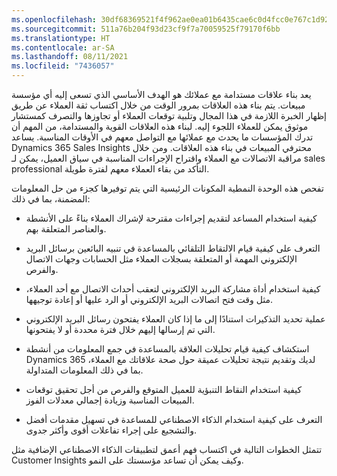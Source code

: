 ```yaml
---
ms.openlocfilehash: 30df68369521f4f962ae0ea01b6435cae6c0d4fcc0e767c1d928dbd5d3664688
ms.sourcegitcommit: 511a76b204f93d23cf9f7a70059525f79170f6bb
ms.translationtype: HT
ms.contentlocale: ar-SA
ms.lasthandoff: 08/11/2021
ms.locfileid: "7436057"
---
```

يعد بناء علاقات مستدامة مع عملائك هو الهدف الأساسي الذي تسعى إليه أي مؤسسة مبيعات. يتم بناء هذه العلاقات بمرور الوقت من خلال اكتساب ثقة العملاء عن طريق إظهار الخبرة اللازمة في هذا المجال وتلبية توقعات العملاء أو تجاوزها والتصرف كمستشار موثوق يمكن للعملاء اللجوء إليه. لبناء هذه العلاقات القوية والمستدامة، من المهم أن تدرك المؤسسات ما يحدث مع عملائها مع التواصل معهم في الأوقات المناسبة. يساعد Dynamics 365 Sales Insights محترفي المبيعات في بناء هذه العلاقات. ومن خلال مراقبة الاتصالات مع العملاء واقتراح الإجراءات المناسبة في سياق العميل، يمكن لـ sales professional التأكد من بقاء العملاء معهم لفترة طويلة.

تفحص هذه الوحدة النمطية المكونات الرئيسية التي يتم توفيرها كجزء من حل المعلومات المضمنة، بما في ذلك:

-   كيفية استخدام المساعد لتقديم إجراءات مقترحة لإشراك العملاء بناءً على الأنشطة والعناصر المتعلقة بهم.

-   التعرف على كيفية قيام الالتقاط التلقائي بالمساعدة في تنبيه البائعين برسائل البريد الإلكتروني المهمة أو المتعلقة بسجلات العملاء مثل الحسابات وجهات الاتصال والفرص.

-   كيفية استخدام أداة مشاركة البريد الإلكتروني لتعقب أحداث الاتصال مع أحد العملاء، مثل وقت فتح اتصالات البريد الإلكتروني أو الرد عليها أو إعادة توجيهها.

-   عملية تحديد التذكيرات استنادًا إلى ما إذا كان العملاء يفتحون رسائل البريد الإلكتروني التي تم إرسالها إليهم خلال فترة محددة أو لا يفتحونها.

-   استكشاف كيفية قيام تحليلات العلاقة بالمساعدة في جمع المعلومات من أنشطة Dynamics 365 لديك وتقديم نتيجة تحليلات عميقة حول صحة علاقاتك مع العملاء، بما في ذلك المعلومات المتداولة.

-   كيفية استخدام النقاط التنبؤية للعميل المتوقع والفرص من أجل تحقيق توقعات المبيعات المناسبة وزيادة إجمالي معدلات الفوز.

-   التعرف على كيفية استخدام الذكاء الاصطناعي للمساعدة في تسهيل مقدمات أفضل والتشجيع على إجراء تفاعلات أقوى وأكثر جدوى.

تتمثل الخطوات التالية في اكتساب فهم أعمق لتطبيقات الذكاء الاصطناعي الإضافية مثل Customer Insights وكيف يمكن أن تساعد مؤسستك على النمو.

